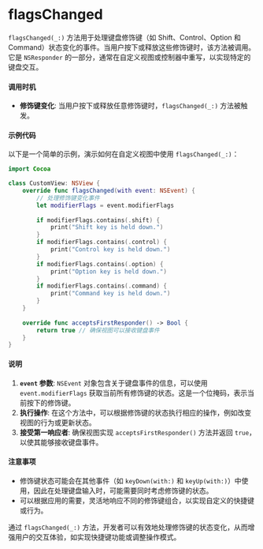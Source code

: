 # flagsChanged

`flagsChanged(_:)` 方法用于处理键盘修饰键（如 Shift、Control、Option 和 Command）状态变化的事件。当用户按下或释放这些修饰键时，该方法被调用。它是 `NSResponder` 的一部分，通常在自定义视图或控制器中重写，以实现特定的键盘交互。

#### 调用时机

* **修饰键变化**: 当用户按下或释放任意修饰键时，`flagsChanged(_:)` 方法被触发。

#### 示例代码

以下是一个简单的示例，演示如何在自定义视图中使用 `flagsChanged(_:)`：

```swift
import Cocoa

class CustomView: NSView {
    override func flagsChanged(with event: NSEvent) {
        // 处理修饰键变化事件
        let modifierFlags = event.modifierFlags
        
        if modifierFlags.contains(.shift) {
            print("Shift key is held down.")
        }
        if modifierFlags.contains(.control) {
            print("Control key is held down.")
        }
        if modifierFlags.contains(.option) {
            print("Option key is held down.")
        }
        if modifierFlags.contains(.command) {
            print("Command key is held down.")
        }
    }
    
    override func acceptsFirstResponder() -> Bool {
        return true // 确保视图可以接收键盘事件
    }
}
```

#### 说明

1. **`event` 参数**: `NSEvent` 对象包含关于键盘事件的信息，可以使用 `event.modifierFlags` 获取当前所有修饰键的状态。这是一个位掩码，表示当前按下的修饰键。
2. **执行操作**: 在这个方法中，可以根据修饰键的状态执行相应的操作，例如改变视图的行为或更新状态。
3. **接受第一响应者**: 确保视图实现 `acceptsFirstResponder()` 方法并返回 `true`，以使其能够接收键盘事件。

#### 注意事项

* 修饰键状态可能会在其他事件（如 `keyDown(with:)` 和 `keyUp(with:)`）中使用，因此在处理键盘输入时，可能需要同时考虑修饰键的状态。
* 可以根据应用的需要，灵活地响应不同的修饰键组合，以实现自定义的快捷键或行为。

通过 `flagsChanged(_:)` 方法，开发者可以有效地处理修饰键的状态变化，从而增强用户的交互体验，如实现快捷键功能或调整操作模式。
